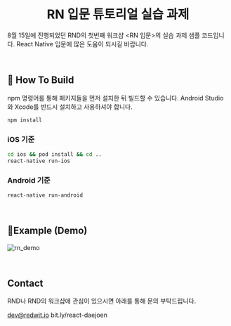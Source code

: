 # <center>RN 입문 튜토리얼 실습 과제</center>

8월 15일에 진행되었던 RND의 첫번째 워크샵 <RN  입문>의 실습 과제 샘플 코드입니다.
React Native 입문에 많은 도움이 되시길 바랍니다.

<br />

## 📌  How To Build
npm 명령어를 통해 패키지들을 먼저 설치한 뒤 빌드할 수 있습니다.
Android Studio와 Xcode를 반드시 설치하고 사용하셔야 합니다.

```bash
npm install
```

### iOS 기준
```bash
cd ios && pod install && cd ..
react-native run-ios
```

### Android 기준
```bash
react-native run-android
```

<br />

## 📱Example (Demo)
![rn_demo](https://user-images.githubusercontent.com/33215408/90332655-a9646080-dff9-11ea-9467-4ce3d3af93e8.gif)

<br />

## Contact
RND나 RND의 워크샵에 관심이 있으시면 아래를 통해 문의 부탁드립니다.

dev@redwit.io
bit.ly/react-daejoen
